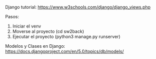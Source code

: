 Django tutorial:
https://www.w3schools.com/django/django_views.php

Pasos:
1. Iniciar el venv
2. Moverse al proyecto (cd sw2back)
3. Ejecutar el proyecto (python3 manage.py runserver)

Modelos y Clases en Django:
https://docs.djangoproject.com/en/5.0/topics/db/models/
